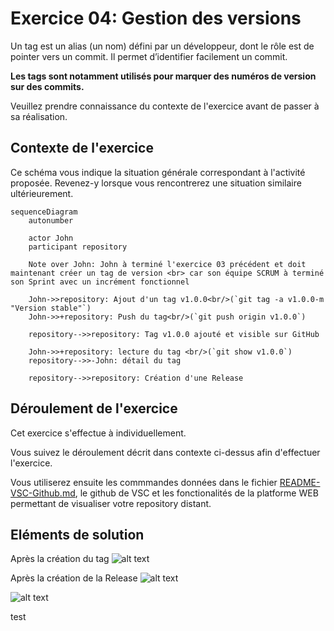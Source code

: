 # Exercice 04: Gestion des versions

Un tag est un alias (un nom) défini par un développeur, dont le rôle est de pointer vers un commit. Il permet d’identifier facilement un commit.

**Les tags sont notamment utilisés pour marquer des numéros de version sur des commits.**



Veuillez prendre connaissance du contexte de l'exercice avant de passer à sa réalisation.

## Contexte de l'exercice

Ce schéma vous indique la situation générale correspondant à l'activité proposée.
Revenez-y lorsque vous rencontrerez une situation similaire ultérieurement.

```mermaid
sequenceDiagram
    autonumber

    actor John
    participant repository
 
    Note over John: John à terminé l'exercice 03 précédent et doit maintenant créer un tag de version <br> car son équipe SCRUM à terminé son Sprint avec un incrément fonctionnel
    
    John->>repository: Ajout d'un tag v1.0.0<br/>(`git tag -a v1.0.0-m "Version stable"`)
    John->>+repository: Push du tag<br/>(`git push origin v1.0.0`)
   
    repository-->>repository: Tag v1.0.0 ajouté et visible sur GitHub

    John->>+repository: lecture du tag <br/>(`git show v1.0.0`)
    repository-->>-John: détail du tag

    repository-->>repository: Création d'une Release
```

## Déroulement de l'exercice

Cet exercice s'effectue à individuellement.

Vous suivez le déroulement décrit dans contexte ci-dessus afin d'effectuer l'exercice.

Vous utiliserez ensuite les commmandes données dans le fichier [README-VSC-Github.md](/README-VSC-Github.md#les-tags), le github de VSC et les fonctionalités de la platforme WEB permettant de visualiser votre repository distant.

## Eléments de solution

Après la création du tag
![alt text](/doc/image-30.pngimage-30.png)

Après la création de la Release
![alt text](/doc/image-31.png)

![alt text](/doc/image-32.png)


test